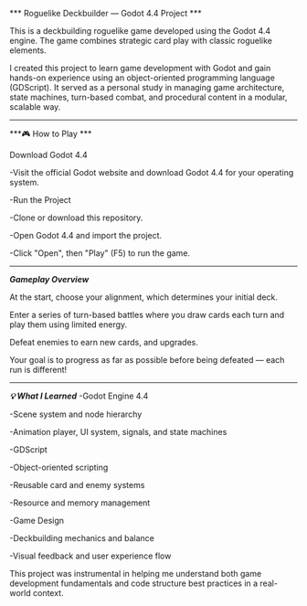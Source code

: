 *** Roguelike Deckbuilder — Godot 4.4 Project ***

This is a deckbuilding roguelike game developed using the Godot 4.4 engine. The game combines strategic card play with classic roguelike elements.

I created this project to learn game development with Godot and gain hands-on experience using an object-oriented programming language (GDScript). It served as a personal study in managing game architecture, state machines, turn-based combat, and procedural content in a modular, scalable way.

---

***🎮 How to Play ***

Download Godot 4.4

-Visit the official Godot website and download Godot 4.4 for your operating system.

-Run the Project

-Clone or download this repository.

-Open Godot 4.4 and import the project.

-Click "Open", then "Play" (F5) to run the game.

---

***Gameplay Overview***

At the start, choose your alignment, which determines your initial deck.

Enter a series of turn-based battles where you draw cards each turn and play them using limited energy.

Defeat enemies to earn new cards, and upgrades.

Your goal is to progress as far as possible before being defeated — each run is different!

---

***💡 What I Learned***
-Godot Engine 4.4

-Scene system and node hierarchy

-Animation player, UI system, signals, and state machines

-GDScript

-Object-oriented scripting

-Reusable card and enemy systems

-Resource and memory management

-Game Design

-Deckbuilding mechanics and balance

-Visual feedback and user experience flow

This project was instrumental in helping me understand both game development fundamentals and code structure best practices in a real-world context.
